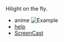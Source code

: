 Hilight on the fly.
* anime
![Example](https://github.com/t9md/t9md/blob/master/img/quickhl_anime.gif?raw=true)
* [help](https://github.com/t9md/vim-quickhl/blob/master/doc/quickhl.txt)
* [ScreenCast](http://www.youtube.com/watch?v=W_XJlTbuoyI)
